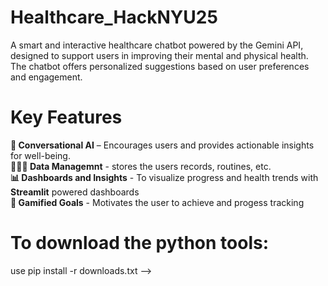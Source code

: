 # Healthcare_HackNYU25

A smart and interactive healthcare chatbot powered by the Gemini API, designed to support users in improving their mental and physical health. The chatbot offers personalized suggestions based on user preferences and engagement.

# Key Features
**🤖 Conversational AI** – Encourages users and provides actionable insights for well-being. <br>
**👩🏾‍💻 Data Managemnt** - stores the users records, routines, etc. <br>
**📊 Dashboards and Insights** - To visualize progress and health trends with **Streamlit** powered dashboards<br>
**👾 Gamified Goals** - Motivates the user to achieve and progess tracking


# To download the python tools:
use pip install -r downloads.txt -->
